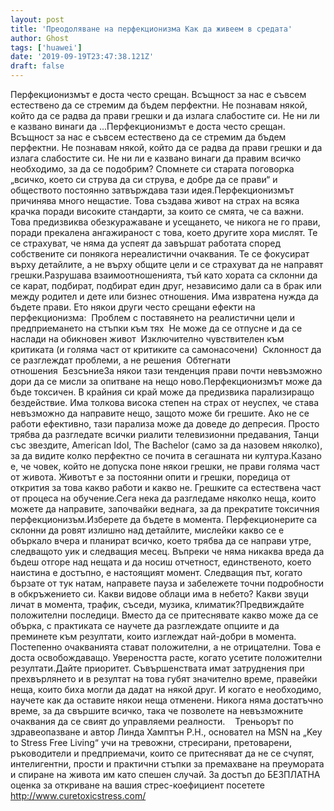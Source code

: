 ```yaml
---
layout: post
title: 'Преодоляване на перфекционизма Как да живеем в средата'
author: Ghost
tags: ['huawei']
date: '2019-09-19T23:47:38.121Z'
draft: false
---
```


Перфекционизмът е доста често срещан. Всъщност за нас е съвсем естествено да се стремим да бъдем перфектни. Не познавам някой, който да се радва да прави грешки и да излага слабостите си. Не ни ли е казвано винаги да ...Перфекционизмът е доста често срещан. Всъщност за нас е съвсем естествено да се стремим да бъдем перфектни. Не познавам някой, който да се радва да прави грешки и да излага слабостите си. Не ни ли е казвано винаги да правим всичко необходимо, за да се подобрим? Спомнете си старата поговорка „всичко, което си струва да си струва, е добре да се прави“ и обществото постоянно затвърждава тази идея.Перфекционизмът причинява много нещастие. Това създава живот на страх на всяка крачка поради високите стандарти, за които се смята, че са важни. Това предизвиква обезкуражаване и усещането, че никога не го прави, поради прекалена ангажираност с това, което другите хора мислят. Те се страхуват, че няма да успеят да завършат работата според собствените си понякога нереалистични очаквания. Те се фокусират върху детайлите, а не върху общите цели и се страхуват да не направят грешки.Разрушава взаимоотношенията, тъй като хората са склонни да се карат, подбират, подбират един друг, независимо дали са в брак или между родител и дете или бизнес отношения. Има извратена нужда да бъдете прави. Ето някои други често срещани ефекти на перфекционизма:  Проблем с поставянето на реалистични цели и предприемането на стъпки към тях  Не може да се отпусне и да се наслади на обикновен живот  Изключително чувствителен към критиката (и голяма част от критиките са самонасочени)  Склонност да се разглеждат проблеми, а не решения  Обтегнати отношения  БезсъниеЗа някои тази тенденция прави почти невъзможно дори да се мисли за опитване на нещо ново.Перфекционизмът може да бъде токсичен. В крайния си край може да предизвика парализиращо бездействие. Има толкова висока степен на страх от неуспех, че става невъзможно да направите нещо, защото може би грешите. Ако не се работи ефективно, тази парализа може да доведе до депресия. Просто трябва да разгледате всички риалити телевизионни предавания, Танци със звездите, American Idol, The Bachelor (само за да назовем няколко), за да видите колко перфектно се почита в сегашната ни култура.Казано е, че човек, който не допуска поне някои грешки, не прави голяма част от живота. Животът е за постоянни опити и грешки, поредица от открития за това какво работи и какво не. Грешките са естествена част от процеса на обучение.Сега нека да разгледаме няколко неща, които можете да направите, започвайки веднага, за да прекратите токсичния перфекционизъм.Изберете да бъдете в момента. Перфекционерите са склонни да ровят излишно над детайлите, мислейки какво се е объркало вчера и планират всичко, което трябва да се направи утре, следващото уик и следващия месец. Въпреки че няма никаква вреда да бъдеш отгоре над нещата и да носиш отчетност, единственото, което наистина е достъпно, е настоящият момент. Следващия път, когато бързате от тук натам, направете пауза и забележете точни подробности в обкръжението си. Какви видове облаци има в небето? Какви звуци личат в момента, трафик, съседи, музика, климатик?Предвиждайте положителни последици. Вместо да се притеснявате какво може да се обърка, с практиката се научете да разглеждате опциите и да преминете към резултати, които изглеждат най-добри в момента. Постепенно очакванията стават положителни, а не отрицателни. Това е доста освобождаващо. Увереността расте, когато усетите положителни резултати.Дайте приоритет. Съвършенствата имат затруднения при прехвърлянето и в резултат на това губят значително време, правейки неща, които биха могли да дадат на някой друг. И когато е необходимо, научете как да оставите някои неща отменени. Никога няма достатъчно време, за да свършите всичко, така че позволете на невъзможните очаквания да се свият до управляеми реалности.    Треньорът по здравеопазване и автор Линда Хамптън Р.Н., основател на MSN на „Key to Stress Free Living“ учи на тревожни, стресирани, претоварени, ръководители и предприемачи, които се притесняват да не се счупят, интелигентни, прости и практични стъпки за премахване на преумората и спиране на живота им като спешен случай. За достъп до БЕЗПЛАТНА оценка за откриване на вашия стрес-коефициент посетете http://www.curetoxicstress.com/
